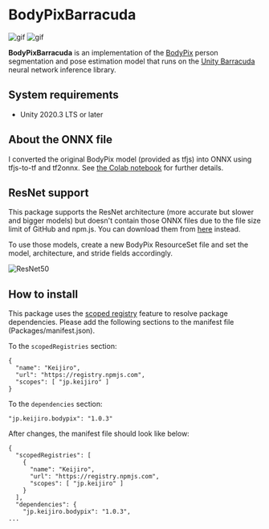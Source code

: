BodyPixBarracuda
================

![gif](https://user-images.githubusercontent.com/343936/126066328-9bb01b01-d16f-4a38-8b7e-fb463bd0aac2.gif)
![gif](https://user-images.githubusercontent.com/343936/126066334-c8d7ea3f-a1b2-49c0-b094-cf55d8f80610.gif)

**BodyPixBarracuda** is an implementation of the [BodyPix] person segmentation and pose estimation model
that runs on the [Unity Barracuda] neural network inference library.

[BodyPix]: https://blog.tensorflow.org/2019/11/updated-bodypix-2.html
[Unity Barracuda]: https://docs.unity3d.com/Packages/com.unity.barracuda@latest

System requirements
-------------------

- Unity 2020.3 LTS or later

About the ONNX file
-------------------

I converted the original BodyPix model (provided as tfjs) into ONNX using tfjs-to-tf and tf2onnx.
See [the Colab notebook] for further details.

[tfjs-to-tf]: https://github.com/patlevin/tfjs-to-tf
[tf2onnx]: https://github.com/onnx/tensorflow-onnx
[the Colab notebook]:
  https://colab.research.google.com/drive/1ikOMoqOX7TSBNId0lGaQ_kIyDF2GV3M3?usp=sharing

ResNet support
--------------

This package supports the ResNet architecture (more accurate but slower and bigger models)
but doesn't contain those ONNX files due to the file size limit of GitHub and npm.js.
You can download them from [here][ResNetZip] instead.

To use those models, create a new BodyPix ResourceSet file and set the model, architecture,
and stride fields accordingly.

![ResNet50](https://user-images.githubusercontent.com/343936/127449759-a5294794-4a60-454c-8f9d-7899c14b0d48.png)

[ResNetZip]:
  https://github.com/keijiro/BodyPixBarracuda/releases/download/1.0.3/ResNet50Models.zip

How to install
--------------

This package uses the [scoped registry] feature to resolve package dependencies.
Please add the following sections to the manifest file (Packages/manifest.json).

[scoped registry]: https://docs.unity3d.com/Manual/upm-scoped.html

To the `scopedRegistries` section:

```
{
  "name": "Keijiro",
  "url": "https://registry.npmjs.com",
  "scopes": [ "jp.keijiro" ]
}
```

To the `dependencies` section:

```
"jp.keijiro.bodypix": "1.0.3"
```

After changes, the manifest file should look like below:

```
{
  "scopedRegistries": [
    {
      "name": "Keijiro",
      "url": "https://registry.npmjs.com",
      "scopes": [ "jp.keijiro" ]
    }
  ],
  "dependencies": {
    "jp.keijiro.bodypix": "1.0.3",
...
```
